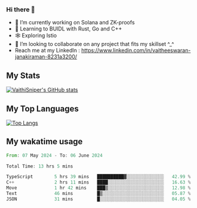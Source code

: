 ### Hi there 👋

- 🔭 I’m currently working on Solana and ZK-proofs
- 📖 Learning to BUIDL with Rust, Go and C++
- 🕸️ Exploring Istio
- 👯 I’m looking to collaborate on any project that fits my skillset ^_^
- Reach me at my LinkedIn : https://www.linkedin.com/in/vaitheeswaran-janakiraman-8231a3200/

## My Stats
[![VaithiSniper's GitHub stats](https://github-readme-stats.vercel.app/api?username=VaithiSniper&hide=stars&theme=radical)](https://github.com/anuraghazra/github-readme-stats)

## My Top Languages

[![Top Langs](https://github-readme-stats.vercel.app/api/top-langs/?username=VaithiSniper&layout=compact)](https://github.com/anuraghazra/github-readme-stats)

## My wakatime usage

<!--START_SECTION:waka-->

```rust
From: 07 May 2024 - To: 06 June 2024

Total Time: 13 hrs 5 mins

TypeScript        5 hrs 39 mins   ██████████▓░░░░░░░░░░░░░░   42.99 %
C++               2 hrs 11 mins   ████░░░░░░░░░░░░░░░░░░░░░   16.63 %
Move              1 hr 42 mins    ███▒░░░░░░░░░░░░░░░░░░░░░   12.98 %
Text              46 mins         █▒░░░░░░░░░░░░░░░░░░░░░░░   05.87 %
JSON              31 mins         █░░░░░░░░░░░░░░░░░░░░░░░░   04.05 %
```

<!--END_SECTION:waka-->

